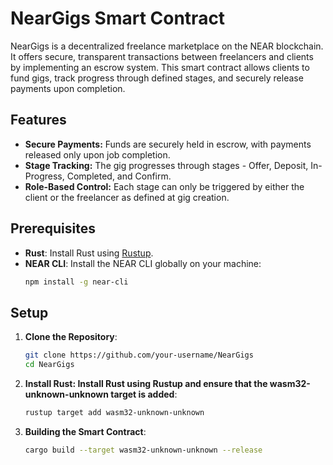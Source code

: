 # NearGigs Smart Contract

NearGigs is a decentralized freelance marketplace on the NEAR blockchain. It offers secure, transparent transactions between freelancers and clients by implementing an escrow system. This smart contract allows clients to fund gigs, track progress through defined stages, and securely release payments upon completion.

## Features

- **Secure Payments:** Funds are securely held in escrow, with payments released only upon job completion.
- **Stage Tracking:** The gig progresses through stages - Offer, Deposit, In-Progress, Completed, and Confirm.
- **Role-Based Control:** Each stage can only be triggered by either the client or the freelancer as defined at gig creation.

## Prerequisites

- **Rust**: Install Rust using [Rustup](https://rustup.rs/).
- **NEAR CLI**: Install the NEAR CLI globally on your machine:
  ```bash
  npm install -g near-cli
  ```

## Setup

1. **Clone the Repository**:

   ```bash
   git clone https://github.com/your-username/NearGigs
   cd NearGigs

   ```

2. **Install Rust: Install Rust using Rustup and ensure that the wasm32-unknown-unknown target is added**:

   ```bash
   rustup target add wasm32-unknown-unknown

   ```

3. **Building the Smart Contract**:
   ```bash
   cargo build --target wasm32-unknown-unknown --release
   ```
